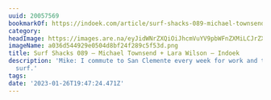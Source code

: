 ```yaml
---
uuid: 20057569
bookmarkOf: https://indoek.com/article/surf-shacks-089-michael-townsend-lara-wilson/
category: 
headImage: https://images.are.na/eyJidWNrZXQiOiJhcmVuYV9pbWFnZXMiLCJrZXkiOiIyMDA1NzU2OS9vcmlnaW5hbF9hMDM2ZDU0NDkyOWUwNTA0ZDhiZjI0ZjI4OWM1ZjUzZC5wbmciLCJlZGl0cyI6eyJyZXNpemUiOnsid2lkdGgiOjEyMDAsImhlaWdodCI6MTIwMCwiZml0IjoiaW5zaWRlIiwid2l0aG91dEVubGFyZ2VtZW50Ijp0cnVlfSwid2VicCI6eyJxdWFsaXR5Ijo5MH0sImpwZWciOnsicXVhbGl0eSI6OTB9LCJyb3RhdGUiOm51bGx9fQ==?bc=0
imageName: a036d544929e0504d8bf24f289c5f53d.png
title: Surf Shacks 089 – Michael Townsend + Lara Wilson – Indoek
description: 'Mike: I commute to San Clemente every week for work and to shoot and
  surf.'
tags: 
date: '2023-01-26T19:47:24.471Z'
---
```

